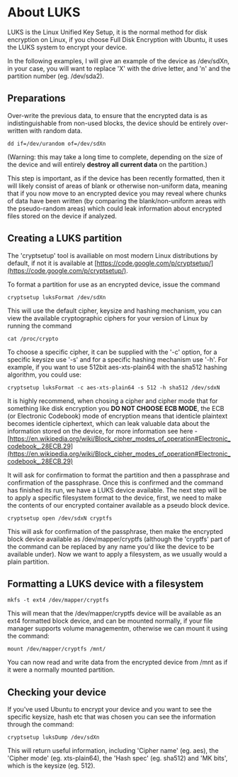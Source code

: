 About LUKS
==========

LUKS is the Linux Unified Key Setup, it is the normal method for disk encryption on Linux, if you choose Full Disk Encryption with Ubuntu, it uses the LUKS system to encrypt your device.

In the following examples, I will give an example of the device as /dev/sdXn, in your case, you will want to replace 'X' with the drive letter, and 'n' and the partition number (eg. /dev/sda2).

Preparations
------------

 Over-write the previous data, to ensure that the encrypted data is as indistinguishable from non-used blocks, the device should be entirely over-written with random data.

 	dd if=/dev/urandom of=/dev/sdXn
 
 (Warning: this may take a long time to complete, depending on the size of the device and will entirely **destroy all current data** on the partition.)
 
 This step is important, as if the device has been recently formatted, then it will likely consist of areas of blank or otherwise non-uniform data, meaning that if you now move to an encrypted device you may reveal where chunks of data have been written (by comparing the blank/non-uniform areas with the pseudo-random areas) which could leak information about encrypted files stored on the device if analyzed.

Creating a LUKS partition
-------------------------

 The 'cryptsetup' tool is availiable on most modern Linux distributions by default, if not it is available at [https://code.google.com/p/cryptsetup/](https://code.google.com/p/cryptsetup/).
 
 To format a partition for use as an encrypted device, issue the command
 
 	cryptsetup luksFormat /dev/sdXn
 This will use the default cipher, keysize and hashing mechanism, you can view the available cryptographic ciphers for your version of Linux by running the command
 
 	cat /proc/crypto
 To choose a specific cipher, it can be supplied with the '-c' option, for a specific keysize use '-s' and for a specific hashing mechanism use '-h'. For example, if you want to use 512bit aes-xts-plain64 with the sha512 hashing algorithm, you could use:
 
 	cryptsetup luksFormat -c aes-xts-plain64 -s 512 -h sha512 /dev/sdxN
 It is highly recommend, when chosing a cipher and cipher mode that for something like disk encryption you **DO NOT CHOOSE ECB MODE**, the ECB (or Electronic Codebook) mode of encryption means that identicle plaintext becomes identicle ciphertext, which can leak valuable data about the information stored on the device, for more information see here - [https://en.wikipedia.org/wiki/Block_cipher_modes_of_operation#Electronic_codebook_.28ECB.29](https://en.wikipedia.org/wiki/Block_cipher_modes_of_operation#Electronic_codebook_.28ECB.29)	
 
 It will ask for confirmation to format the partition and then a passphrase and confirmation of the passphrase. Once this is confirmed and the command has finished its run, we have a LUKS device available. The next step will be to apply a specific filesystem format to the device, first, we need to make the contents of our encrypted container available as a pseudo block device.
 
 	cryptsetup open /dev/sdxN cryptfs
 This will ask for confirmation of the passphrase, then make the encrypted block device available as /dev/mapper/cryptfs (although the 'cryptfs' part of the command can be replaced by any name you'd like the device to be available under). Now we want to apply a filesystem, as we usually would a plain partition.
 
Formatting a LUKS device with a filesystem
------------------------------------------
 
 	mkfs -t ext4 /dev/mapper/cryptfs
 This will mean that the /dev/mapper/cryptfs device will be available as an ext4 formatted block device, and can be mounted normally, if your file manager supports volume managementm, otherwise we can mount it using the command:
 
 	mount /dev/mapper/cryptfs /mnt/
 You can now read and write data from the encrypted device from /mnt as if it were a normally mounted partition.
 
Checking your device
--------------------

 If you've used Ubuntu to encrypt your device and you want to see the specific keysize, hash etc that was chosen you can see the information through the command:
 
 	cryptsetup luksDump /dev/sdXn
 This will return useful information, including 'Cipher name' (eg. aes), the 'Cipher mode' (eg. xts-plain64), the 'Hash spec' (eg. sha512) and 'MK bits', which is the keysize (eg. 512).
